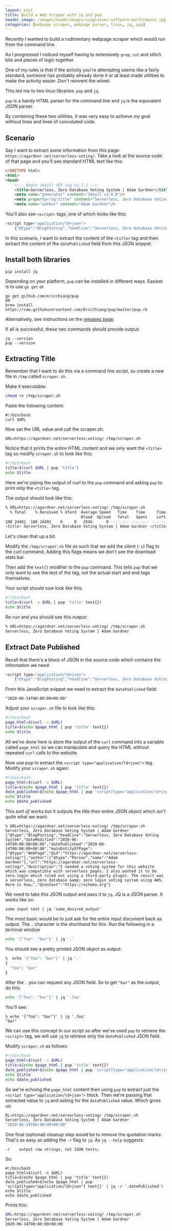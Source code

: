 ```yaml
---
layout: post
title: Build a Web Scraper with jq and pup
header_image: /images/headerimages/sunglasses-software-performance.jpg
categories: [webpage scraper, webpage parser, linux, jq, pup]
---
```


Recently I wanted to build a rudimentary webpage scraper which would run from the command line.

As I progressed I noticed myself having to extensively `grep`, `cut` and stitch bits and pieces of logic together.

One of my rules is that if the activity you're attempting seems like a fairly standard, someone has probably already done it or at least made utilities to make the activity easier. Don't reinvent the wheel.

This led me to two linux libraries: `pup` and `jq`.

`pup` is a handy HTML parser for the command line and `jq` is the equivalent JSON parser.

By combining these two utilities, it was very easy to achieve my goal without lines and lines of convoluted code.

## Scenario

Say I want to extract some information from this page: `https://agardner.net/serverless-voting/`. Take a look at the source code of that page and you'll see standard HTML text like this:

```html
<!DOCTYPE html>
<html>
<head>
    <!-- Begin Jekyll SEO tag v2.7.1 -->
    <title>Serverless, Zero Database Voting System | Adam Gardner</title>
    <meta name="generator" content="Jekyll v3.9.0"/>
    <meta property="og:title" content="Serverless, Zero Database Voting System"/>
    <meta name="author" content="Adam Gardner"/>
```

You'll also see `<script>` tags, one of which looks like this:
```javascript
<script type="application/ld+json">
    {"@type":"BlogPosting","headline":"Serverless, Zero Database Voting System","dateModified":"2020-06-14T00:00:00+00:00","datePublished":"2020-06-14T00:00:00+00:00","mainEntityOfPage":{"@type":"WebPage","@id":"https://agardner.net/serverless-voting/"},"author":{"@type":"Person","name":"Adam Gardner"},"url":"https://agardner.net/serverless-voting/","description":"I needed a voting system for this website which was compatible with serverless pages. I also wanted it to be zero-login which ruled out using a third-party plugin. The result was a serverless, zero database &amp; zero login voting system using AWS. Here is how…","@context":"https://schema.org"}</script>
```

In this scenario, I want to extract the content of the `<title>` tag and then extract the content of the `datePublished` field from this JSON snippet.

## Install both libraries

```
pip install jq
```

Depending on your platform, `pup` can be installed in different ways. Easiest is to use `go get` or 

```
go get github.com/ericchiang/pup
OR
brew install https://raw.githubusercontent.com/EricChiang/pup/master/pup.rb
```

Alternatively, see instructions on the [releases page](https://github.com/ericchiang/pup/releases).

If all is successful, these two commands should provide output:

```
jq --version
pup --version
```

## Extracting Title
Remember that I want to do this via a command line script, so create a new file in `/tmp` called `scraper.sh`. 

Make it executable:
```bash
chmod +x /tmp/scraper.sh
```

Paste the following content:

```
#!/bin/bash
curl $URL
```

Now set the URL value and call the scraper.sh:

```
URL=https://agardner.net/serverless-voting/ /tmp/scraper.sh
```

Notice that it prints the entire HTML content and we only want the `<title>` tag so modify `scraper.sh` to look like this:

```bash
#!/bin/bash
title=$(curl $URL | pup 'title')
echo $title
```

Here we're piping the output of curl to the `pup` command and asking `pup` to print only the `<title>` tag.

The output should look like this:

```bash
% URL=https://agardner.net/serverless-voting/ /tmp/scraper.sh
  % Total    % Received % Xferd  Average Speed   Time    Time     Time  Current
                                 Dload  Upload   Total   Spent    Left  Speed
100 24491  100 24491    0     0   254k      0 --:--:-- --:--:-- --:--:--  254k
<title> Serverless, Zero Database Voting System | Adam Gardner </title>
```

Let's clean that up a bit.

Modify the `/tmp/scraper.sh` file as such that we add the silent (`-s`) flag to the curl command. Adding this flags means we don't see the download stats bar.

Then add the `text{}` modifier to the `pup` command. This tells `pup` that we only want to see the text of the tag, not the actual start and end tags themselves.

Your script should now look like this:

```bash
#!/bin/bash
title=$(curl -s $URL | pup 'title' text{})
echo $title
```

Re-run and you should see this output:

```bash
% URL=https://agardner.net/serverless-voting/ /tmp/scraper.sh
Serverless, Zero Database Voting System | Adam Gardner
```

## Extract Date Published

Recall that there's a block of JSON in the source code which contains the information we need:

```javascript
<script type="application/ld+json">
    {"@type":"BlogPosting","headline":"Serverless, Zero Database Voting System","dateModified":"2020-06-14T00:00:00+00:00","datePublished":"2020-06-14T00:00:00+00:00","mainEntityOfPage":{"@type":"WebPage","@id":"https://agardner.net/serverless-voting/"},"author":{"@type":"Person","name":"Adam Gardner"},"url":"https://agardner.net/serverless-voting/","description":"I needed a voting system for this website which was compatible with serverless pages. I also wanted it to be zero-login which ruled out using a third-party plugin. The result was a serverless, zero database &amp; zero login voting system using AWS. Here is how…","@context":"https://schema.org"}</script>
```

From this JavaScript snippet we need to extract the `datePublished` field:

```
"2020-06-14T00:00:00+00:00"
```

Adjust your `scraper.sh` file to look like this:

```bash
#!/bin/bash
page_html=$(curl -s $URL)
title=$(echo $page_html | pup 'title' text{})
echo $title
```

All we've done here is store the output of the `curl` command into a variable called `page_html` so we can manipulate and query the HTML without repeated `curl` calls to the website.

Now use pup to extract the `<script type="application/ld+json">` tag. Modify your `scraper.sh` again:

```bash
#!/bin/bash
page_html=$(curl -s $URL)
title=$(echo $page_html | pup 'title' text{})
date_published=$(echo $page_html | pup 'script[type="application/ld+json"] text{}')
echo $title
echo $date_published
```

This _sort of_ works but it outputs the title then entire JSON object which isn't quite what we want:

```
% URL=https://agardner.net/serverless-voting/ /tmp/scraper.sh
Serverless, Zero Database Voting System | Adam Gardner
{"@type":"BlogPosting","headline":"Serverless, Zero Database Voting System","dateModified":"2020-06-14T00:00:00+00:00","datePublished":"2020-06-14T00:00:00+00:00","mainEntityOfPage":{"@type":"WebPage","@id":"https://agardner.net/serverless-voting/"},"author":{"@type":"Person","name":"Adam Gardner"},"url":"https://agardner.net/serverless-voting/","description":"I needed a voting system for this website which was compatible with serverless pages. I also wanted it to be zero-login which ruled out using a third-party plugin. The result was a serverless, zero database &amp; zero login voting system using AWS. Here is how…","@context":"https://schema.org"}
```

We need to take this JSON output and pass it to `jq`. JQ is a JSON parser. It works like so:

```
some input text | jq 'some_desired_output'
```

The most basic would be to just ask for the entire input document back as output. The `.` character is the shorthand for this. Run the following in a terminal window

```bash
echo '{"foo": "bar"}' | jq '.'
```

You should see a pretty printed JSON object as output:

```bash
%  echo '{"foo": "bar"}' | jq '.'
{
  "foo": "bar"
}
```

After the `.` you can request any JSON field. So to get `"bar"` as the output, do this:

```bash
echo '{"foo": "bar"}' | jq '.foo'
```

You'll see:

```
% echo '{"foo": "bar"}' | jq '.foo'
"bar"
```

We can use this concept in our script so after we've used `pup` to retrieve the `<script>` tag, we will use `jq` to retrieve only the `datePublished` JSON field.

Modify `scraper.sh` as follows:

```bash
#!/bin/bash
page_html=$(curl -s $URL)
title=$(echo $page_html | pup 'title' text{})
date_published=$(echo $page_html | pup 'script[type="application/ld+json"] text{}' | jq '.datePublished')
echo $title
echo $date_published
```

So we're echoing the `page_html` content then using `pup` to extract just the `<script type="application/ld+json">` block. Then we're passing that extracted value to `jq` and asking for the `datePublished` value. Which gives us:

```bash
RL=https://agardner.net/serverless-voting/ /tmp/scraper.sh
Serverless, Zero Database Voting System | Adam Gardner
"2020-06-14T00:00:00+00:00"
```

One final (optional) cleanup step would be to remove the quotation marks. That's as easy as adding the `-r` flag to `jq`. As `jq --help` suggests:

```
-r    output raw strings, not JSON texts;
```

So:

```
#!/bin/bash
page_html=$(curl -s $URL)
title=$(echo $page_html | pup 'title' text{})
date_published=$(echo $page_html | pup 'script[type="application/ld+json"] text{}' | jq -r '.datePublished')
echo $title
echo $date_published
```

Prints this:

```bash
URL=https://agardner.net/serverless-voting/ /tmp/scraper.sh
Serverless, Zero Database Voting System | Adam Gardner
2020-06-14T00:00:00+00:00
```